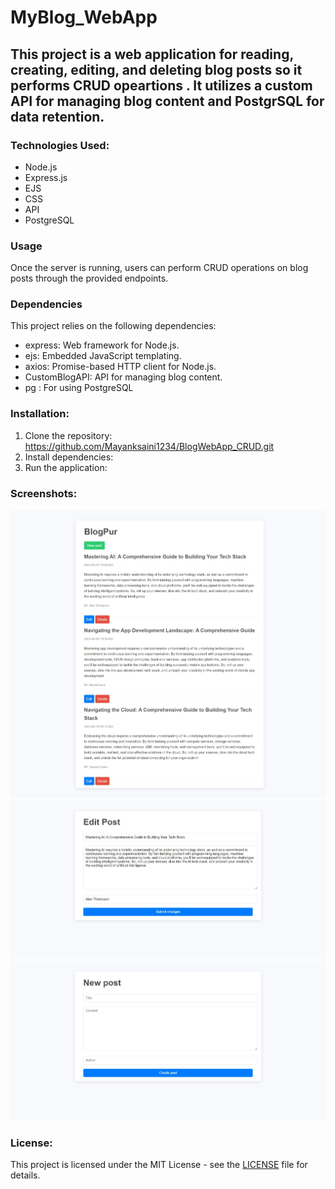 # MyBlog_WebApp

## This project is a web application for reading, creating, editing, and deleting blog posts so it performs CRUD opeartions . It utilizes a custom API for managing blog content and PostgrSQL for data retention.

### Technologies Used:
- Node.js
- Express.js
- EJS
- CSS
- API
- PostgreSQL

### Usage
Once the server is running, users can perform CRUD operations on blog posts through the provided endpoints.

### Dependencies
This project relies on the following dependencies:
- express: Web framework for Node.js.
- ejs: Embedded JavaScript templating.
- axios: Promise-based HTTP client for Node.js.
- CustomBlogAPI: API for managing blog content.
- pg : For using PostgreSQL

### Installation:
1. Clone the repository:
https://github.com/Mayanksaini1234/BlogWebApp_CRUD.git
2. Install dependencies:
3. Run the application:

### Screenshots:
![app](https://github.com/Mayanksaini1234/BlogWebApp_CRUD/blob/master/screenshots/Screenshot_31-3-2024_0406_localhost.jpeg)
![app](https://github.com/Mayanksaini1234/BlogWebApp_CRUD/blob/master/screenshots/Screenshot_31-3-2024_04210_localhost.jpeg)
![app](https://github.com/Mayanksaini1234/BlogWebApp_CRUD/blob/master/screenshots/Screenshot_31-3-2024_04220_localhost.jpeg)

### License:
This project is licensed under the MIT License - see the [LICENSE](LICENSE) file for details.
